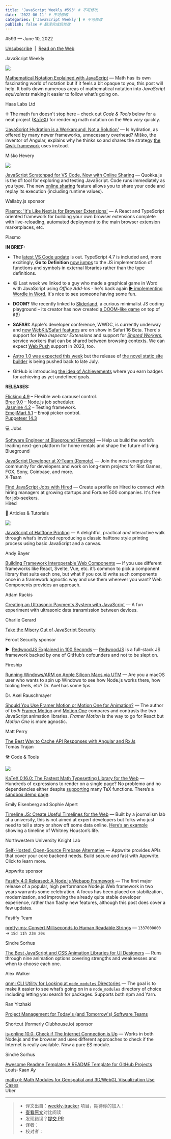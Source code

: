 ```yaml
---
title: 'JavaScript Weekly #593' # 不可修改
date: '2022-06-11' # 不可修改
categories: ['JavaScript Weekly'] # 不可修改
publish: false # 翻译完成后修改
---
```


<!--以上是预览信息，图片一张或限制百字左右，前者优先，全文请使用二级及以下标题-->
<!-- more -->

#​593 — June 10, 2022

[Unsubscribe](https://javascriptweekly.com/link/124735/web)  |  [Read on the Web](https://javascriptweekly.com/link/124736/web)

JavaScript Weekly

[![](https://res.cloudinary.com/cpress/image/upload/w_1280,e_sharpen:60/vrloiijswpn061pdnssi.jpg)](https://javascriptweekly.com/link/124737/web)

[Mathematical Notation Explained with JavaScript](https://javascriptweekly.com/link/124737/web "runjs.app") — Math has its own fascinating world of notation but if it feels a bit opaque to you, this post will help. It boils down numerous areas of mathematical notation into _JavaScript equivalents_ making it easier to follow what’s going on.

Haas Labs Ltd

➕ The math fun doesn't stop here – check out _Code & Tools_ below for a neat project ([KaTeX](https://javascriptweekly.com/link/124738/web)) for rendering math notation on the Web _very_ quickly.

['JavaScript Hydration is a Workaround, Not a Solution'](https://javascriptweekly.com/link/124739/web "thenewstack.io") — Is hydration, as offered by many newer frameworks, unnecessary overhead? Miško, the inventor of Angular, explains why he thinks so and shares the strategy [the Qwik framework](https://javascriptweekly.com/link/124740/web) uses instead.

Miško Hevery

[![](https://copm.s3.amazonaws.com/d3b6c397.png)](https://javascriptweekly.com/link/124741/web)

[JavaScript Scratchpad for VS Code, Now with Online Sharing](https://javascriptweekly.com/link/124741/web "quokkajs.com") — Quokka.js is the #1 tool for exploring and testing JavaScript. Code runs immediately as you type. The new [online sharing](https://javascriptweekly.com/link/124742/web) feature allows you to share your code and replay its execution (including runtime values).

Wallaby.js sponsor

[Plasmo: 'It's Like Next.js for Browser Extensions'](https://javascriptweekly.com/link/124743/web "github.com") — A React and TypeScript oriented framework for building your own browser extensions complete with live-reloading, automated deployment to the main browser extension marketplaces, etc.

Plasmo

**IN BRIEF:**

*   The [latest VS Code update](https://javascriptweekly.com/link/124744/web) is out. TypeScript 4.7 is included and, more excitingly, **Go to Definition** [now jumps](https://javascriptweekly.com/link/124745/web) to the JS implementation of functions and symbols in external libraries rather than the type definitions.
    
*   😆 Last week we linked to a guy who made a graphical game in Word with JavaScript using _Office Add-Ins_ - he's back again [▶️ implementing Wordle in Word.](https://javascriptweekly.com/link/124746/web) It's nice to see someone having some fun.
    
*   **DOOM?** We recently linked to [Sliderland](https://javascriptweekly.com/link/124747/web), a curious minimalist JS coding playground – its creator has now created [a DOOM-like game](https://javascriptweekly.com/link/124748/web) on top of it(!)
    
*   **SAFARI:** Apple's developer conference, WWDC, is currently underway and [new WebKit/Safari features](https://javascriptweekly.com/link/124749/web) are on show in Safari 16 Beta. There's support for _Web Inspector Extensions_ and support for [_Shared Workers_](https://javascriptweekly.com/link/124750/web), service workers that can be shared between browsing contexts. We can expect [Web Push](https://javascriptweekly.com/link/124751/web) support in 2023, too.
    
*   [Astro 1.0 was expected this week](https://javascriptweekly.com/link/124752/web) but the release of [the novel static site builder](https://javascriptweekly.com/link/124753/web) is being pushed back to late July.
    
*   GitHub is introducing [the idea of Achievements](https://javascriptweekly.com/link/124754/web) where you earn badges for achieving as yet undefined goals.
    

**RELEASES:**

[Flicking 4.9](https://javascriptweekly.com/link/124755/web) – Flexible web carousel control.  
[Bree 9.0](https://javascriptweekly.com/link/124756/web) – Node.js job scheduler.  
[Jasmine 4.2](https://javascriptweekly.com/link/124757/web) – Testing framework.  
[EmojiMart 5.1](https://javascriptweekly.com/link/124758/web) – Emoji picker control.  
[Puppeteer 14.3](https://javascriptweekly.com/link/124759/web)

💻 Jobs

[Software Engineer at Blueground (Remote)](https://javascriptweekly.com/link/124760/web) — Help us build the world’s leading next-gen platform for home rentals and shape the future of living.  
Blueground

[JavaScript Developer at X-Team (Remote)](https://javascriptweekly.com/link/124761/web) — Join the most energizing community for developers and work on long-term projects for Riot Games, FOX, Sony, Coinbase, and more.  
X-Team

[Find JavaScript Jobs with Hired](https://javascriptweekly.com/link/124762/web) — Create a profile on Hired to connect with hiring managers at growing startups and Fortune 500 companies. It's free for job-seekers.  
Hired

📒 Articles & Tutorials

[![](https://res.cloudinary.com/cpress/image/upload/w_1280,e_sharpen:60/xu5zrq7nh8qnjkpuzctt.jpg)](https://javascriptweekly.com/link/124763/web)

[JavaScript of Halftone Printing](https://javascriptweekly.com/link/124763/web "anderoonies.github.io") — A delightful, practical _and_ interactive walk through what’s involved reproducing a classic halftone style printing process using basic JavaScript and a canvas.

Andy Bayer

[Building Framework Interoperable Web Components](https://javascriptweekly.com/link/124764/web "css-tricks.com") — If you use different frameworks like React, Svelte, Vue, etc. it’s common to pick a component library that suits each one, but what if you could write such components once in a framework agnostic way and use them wherever you want? Web Components provides an approach.

Adam Rackis

[Creating an Ultrasonic Payments System with JavaScript](https://javascriptweekly.com/link/124786/web "charliegerard.dev") — A fun experiment with ultrasonic data transmission between devices.

Charlie Gerard

[Take the Misery Out of JavaScript Security](https://javascriptweekly.com/link/124767/web "www.feroot.com")

Feroot Security sponsor

▶  [RedwoodJS Explained in 100 Seconds](https://javascriptweekly.com/link/124765/web "www.youtube.com") — [RedwoodJS](https://javascriptweekly.com/link/124766/web) is a full-stack JS framework backed by one of GitHub’s cofounders and not to be slept on.

Fireship

[Running Windows/ARM on Apple Silicon Macs via UTM](https://javascriptweekly.com/link/124768/web "2ality.com") — Are you a macOS user who wants to spin up Windows to see how Node.js works there, how tooling feels, etc? Dr. Axel has some tips.

Dr. Axel Rauschmayer

[Should You Use Framer Motion or Motion One for Animation?](https://javascriptweekly.com/link/124769/web "motion.dev") — The author of _both_ [Framer Motion](https://javascriptweekly.com/link/124770/web) and [Motion One](https://javascriptweekly.com/link/124771/web) compares and contrasts the two JavaScript animation libraries. _Framer Motion_ is the way to go for React but _Motion One_ is more agnostic.

Matt Perry

[The Best Way to Cache API Responses with Angular and RxJs](https://javascriptweekly.com/link/124772/web)  
Tomas Trajan

🛠 Code & Tools

[![](https://res.cloudinary.com/cpress/image/upload/w_1280,e_sharpen:60/po3ajke6hokwsqtyxcjm.jpg)](https://javascriptweekly.com/link/124738/web)

[KaTeX 0.16.0: The Fastest Math Typesetting Library for the Web](https://javascriptweekly.com/link/124738/web "katex.org") — Hundreds of expressions to render on a single page? No problemo and no dependencies either despite [supporting](https://javascriptweekly.com/link/124773/web) many TeX functions. There’s a [sandbox demo page](https://javascriptweekly.com/link/124774/web).

Emily Eisenberg and Sophie Alpert

[Timeline JS: Create Useful Timelines for the Web](https://javascriptweekly.com/link/124775/web "timeline.knightlab.com") — Built by a journalism lab at a university, this is not aimed at expert developers but folks who just need to tell a story or show off some data online. [Here’s an example](https://javascriptweekly.com/link/124776/web) showing a timeline of Whitney Houston’s life.

Northwestern University Knight Lab

[Self-Hosted, Open-Source Firebase Alternative](https://javascriptweekly.com/link/124777/web "appwrite.io") — Appwrite provides APIs that cover your core backend needs. Build secure and fast with Appwrite. Click to learn more.

Appwrite sponsor

[Fastify 4.0 Released: A Node.js Webapp Framework](https://javascriptweekly.com/link/124778/web "medium.com") — The first major release of a popular, high performance Node.js Web framework in two years warrants some celebration. A focus has been placed on stabilization, modernization, and improving the already quite stable developer experience, rather than flashy new features, although this post does cover a few updates.

Fastify Team

[pretty-ms: Convert Milliseconds to Human Readable Strings](https://javascriptweekly.com/link/124779/web "github.com") — `1337000000` → `15d 11h 23m 20s`

Sindre Sorhus

[The Best JavaScript and CSS Animation Libraries for UI Designers](https://javascriptweekly.com/link/124780/web "www.sitepoint.com") — Runs through nine animation options covering strengths and weaknesses and when to choose each one.

Alex Walker

[qnm: CLI Utility for Looking at `node_modules` Directories](https://javascriptweekly.com/link/124781/web "github.com") — The goal is to make it easier to see what’s going on in a `node_modules` directory of choice including letting you search for packages. Supports both npm and Yarn.

Ran Yitzhaki

[Project Management for Today's (and Tomorrow's) Software Teams](https://javascriptweekly.com/link/124782/web "shortcut.com")

Shortcut (formerly Clubhouse.io) sponsor

[is-online 10.0: Check if The Internet Connection is Up](https://javascriptweekly.com/link/124783/web "github.com") — Works in both Node.js and the browser and uses different approaches to check if the Internet is really available. Now a pure ES module.

Sindre Sorhus

[Awesome Readme Template: A README Template for GitHub Projects](https://javascriptweekly.com/link/124784/web)  
Louis-Kaan Ay

[math.gl: Math Modules for Geospatial and 3D/WebGL Visualization Use Cases](https://javascriptweekly.com/link/124785/web)  
Uber

---
> * 译文出自：[weekly-tracker](https://github.com/FEDarling/weekly-tracker) 项目，期待你的加入！
> * [查看原文](https://javascriptweekly.com/issues/593)对比阅读
> * 发现错误？[提交 PR](https://github.com/FEDarling/weekly-tracker/blob/main/weeklys/javascript_weekly/593)
> * 译者：
> * 校对者：
